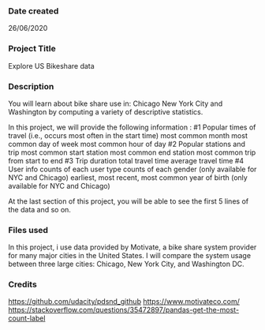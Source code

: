 ### Date created
26/06/2020

### Project Title
Explore US Bikeshare data

### Description
You will learn about bike share use in:
	Chicago
	New York City
	and Washington 
by computing a variety of descriptive statistics.

In this project, we will provide the following information :
#1 Popular times of travel (i.e., occurs most often in the start time)
	most common month
	most common day of week
	most common hour of day
#2 Popular stations and trip
	most common start station
	most common end station
	most common trip from start to end 
#3 Trip duration
	total travel time
	average travel time
#4 User info
	counts of each user type
	counts of each gender (only available for NYC and Chicago)
	earliest, most recent, most common year of birth (only available for NYC and Chicago)

At the last section of this project, you will be able to see the first 5 lines of the data and so on.

### Files used
In this project, i use data provided by Motivate, a bike share system provider for many major cities in the United States. 
I will compare the system usage between three large cities: Chicago, New York City, and Washington DC.

### Credits
https://github.com/udacity/pdsnd_github
https://www.motivateco.com/
https://stackoverflow.com/questions/35472897/pandas-get-the-most-count-label

